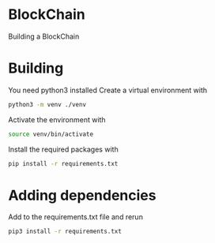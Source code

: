 # BlockChain
Building a BlockChain


# Building

You need python3 installed
Create a virtual environment with
```bash
python3 -m venv ./venv
```

Activate the environment with 
```bash
source venv/bin/activate
```

Install the required packages with
```bash
pip install -r requirements.txt
```

# Adding dependencies
Add to the requirements.txt file and rerun 
```bash
pip3 install -r requirements.txt
```